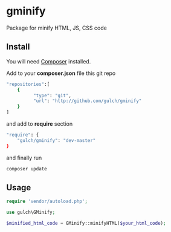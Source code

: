 # gminify
Package for minify HTML, JS, CSS code

## Install

You will need [Composer](http://getcomposer.org) installed.

Add to your **composer.json** file this git repo
```bash
"repositories":[
    {
	      "type": "git",
	      "url": "http://github.com/gulch/gminify"
    }
]
```
and add to **require** section
```bash
"require": {
    "gulch/gminify": "dev-master"
}
```
and finally run
```bash
composer update
```

## Usage

```php
require 'vendor/autoload.php';

use gulch\GMinify;

$minified_html_code = GMinify::minifyHTML($your_html_code);
```
